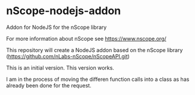 # nScope-nodejs-addon
Addon for NodeJS for the nScope library

For more information about nScope see https://www.nscope.org/

This repository will create a NodeJS addon based on the nScope library (https://github.com/nLabs-nScope/nScopeAPI.git)

This is an initial version. This version works.

I am in the process of moving the differen function calls into a class as has already been done for the request.

